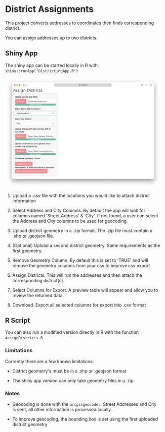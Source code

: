 # District Assignments

This project converts addresses to coordinates then finds corresponding district.

You can assign addresses up to two districts.


## Shiny App

The shiny app can be started locally in R with: `shiny::runApp("DistrictingApp.R")`

![Shiny-Screenshot](https://github.com/aberuiz/DistrictAssignments/blob/main/assets/App_2.png)

1.  Upload a .csv file with the locations you would like to attach district information

2.  Select Address and City Columns. By default the app will look for columns named 'Street.Address' & 'City'. If not found, a user can select the Address and City columns to be used for geocoding.

3.  Upload district geometry in a .zip format. The .zip file must contain a .shp or .geojson file.

4.  (Optional) Upload a second district geometry. Same requirements as the first geometry.

5.  Remove Geometry Column. By default this is set to 'TRUE' and will remove the geometry columns from your csv to improve csv export

6.  Assign Districts. This will run the addresses and then attach the corresponding district(s).

7.  Select Columns for Export. A preview table will appear and allow you to review the returned data.

8.  Download. Export all selected columns for export into .csv format


## R Script

You can also run a modified version directly in R with the function `AssignDistricts.R`


### Limitations

Currently there are a few known limitations:

-   District geometry's must be in a .shp or .geojson format

-   The shiny app version can only take geometry files in a .zip


### Notes

-   Geocoding is done with the `arcgisgeocoder`. Street Addresses and City is sent, all other information is processed locally.

-   To improve geocoding, the bounding box is set using the first uploaded district geometry
